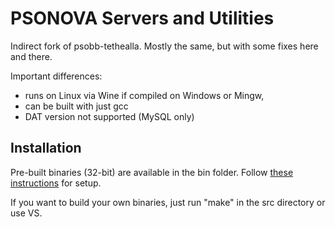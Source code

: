 PSONOVA Servers and Utilities
=============================

Indirect fork of psobb-tethealla.
Mostly the same, but with some fixes here and there.

Important differences:
- runs on Linux via Wine if compiled on Windows or Mingw,
- can be built with just gcc
- DAT version not supported (MySQL only)

Installation
------------
Pre-built binaries (32-bit) are available in the bin folder.  Follow [these instructions](https://www.pioneer2.net/community/threads/tethealla-server-setup-instructions.1/) for setup.

If you want to build your own binaries, just run "make" in the src directory or use VS.
